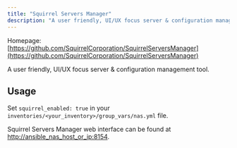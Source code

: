 ```yaml
---
title: "Squirrel Servers Manager"
description: "A user friendly, UI/UX focus server & configuration management tool."
---
```


Homepage: [https://github.com/SquirrelCorporation/SquirrelServersManager](https://github.com/SquirrelCorporation/SquirrelServersManager)

A user friendly, UI/UX focus server & configuration management tool.

## Usage

Set `squirrel_enabled: true` in your `inventories/<your_inventory>/group_vars/nas.yml` file.

Squirrel Servers Manager web interface can be found at [http://ansible_nas_host_or_ip:8154](http://ansible_nas_host_or_ip:8154).
